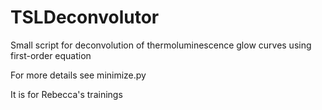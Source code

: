 # TSLDeconvolutor
Small script for deconvolution of thermoluminescence glow curves using first-order equation

For more details see minimize.py

It is for Rebecca's trainings
